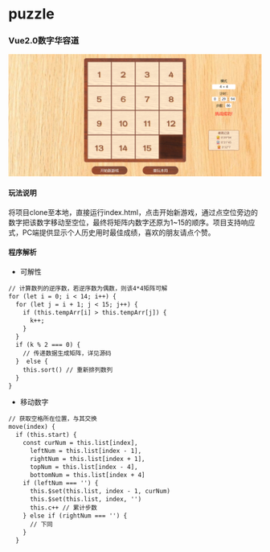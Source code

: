 # puzzle
### Vue2.0数字华容道
![Image text](https://github.com/1597084396/Sliding-Block/blob/master/img/demo_pc.jpg)
#### 玩法说明
将项目clone至本地，直接运行index.html，点击开始新游戏，通过点空位旁边的数字把该数字移动至空位，最终将矩阵内数字还原为1~15的顺序。项目支持响应式，PC端提供显示个人历史用时最佳成绩，喜欢的朋友请点个赞。
#### 程序解析
* 可解性
```
// 计算数列的逆序数，若逆序数为偶数，则该4*4矩阵可解
for (let i = 0; i < 14; i++) {
  for (let j = i + 1; j < 15; j++) {
    if (this.tempArr[i] > this.tempArr[j]) {
      k++;
    }
  }
  if (k % 2 === 0) {
    // 传递数据生成矩阵，详见源码
  }  else {
    this.sort() // 重新排列数列
  }
}
```
* 移动数字
```
// 获取空格所在位置，与其交换
move(index) {
  if (this.start) {
    const curNum = this.list[index],
      leftNum = this.list[index - 1],
      rightNum = this.list[index + 1],
      topNum = this.list[index - 4],
      bottomNum = this.list[index + 4]
    if (leftNum === '') {
      this.$set(this.list, index - 1, curNum)
      this.$set(this.list, index, '')
      this.c++ // 累计步数
    } else if (rightNum === '') {
      // 下同
    }
  }
```
